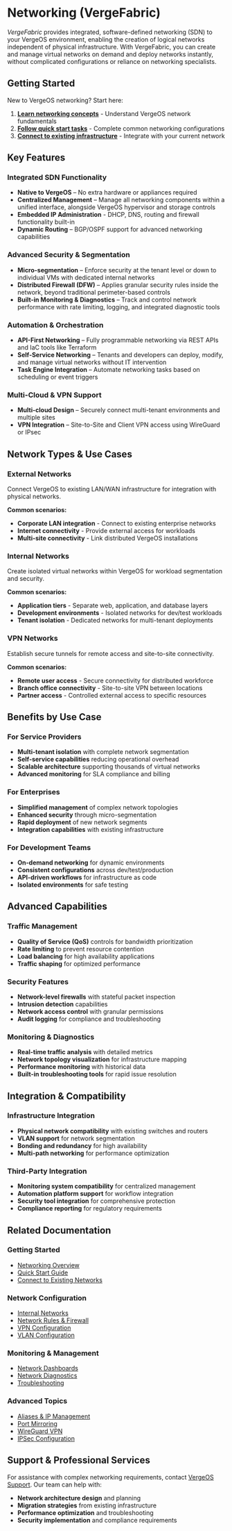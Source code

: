# Networking (VergeFabric)

*VergeFabric* provides integrated, software-defined networking (SDN) to your VergeOS environment, enabling the creation of logical networks independent of physical infrastructure. With VergeFabric, you can create and manage virtual networks on demand and deploy networks instantly, without complicated configurations or reliance on networking specialists.

## Getting Started

New to VergeOS networking? Start here:

1. **[Learn networking concepts](product-guide/networks/network-concepts/)** - Understand VergeOS network fundamentals
2. **[Follow quick start tasks](/product-guide/networks/network-quickstart)** - Complete common networking configurations
3. **[Connect to existing infrastructure](/product-guide/networks/connect-lan-wan)** - Integrate with your current network

## Key Features

### Integrated SDN Functionality

* **Native to VergeOS** – No extra hardware or appliances required
* **Centralized Management** – Manage all networking components within a unified interface, alongside VergeOS hypervisor and storage controls
* **Embedded IP Administration** - DHCP, DNS, routing and firewall functionality built-in
* **Dynamic Routing** – BGP/OSPF support for advanced networking capabilities

### Advanced Security & Segmentation
* **Micro-segmentation** – Enforce security at the tenant level or down to individual VMs with dedicated internal networks
* **Distributed Firewall (DFW)** – Applies granular security rules inside the network, beyond traditional perimeter-based controls
* **Built-in Monitoring & Diagnostics** – Track and control network performance with rate limiting, logging, and integrated diagnostic tools

### Automation & Orchestration

* **API-First Networking** – Fully programmable networking via REST APIs and IaC tools like Terraform
* **Self-Service Networking** – Tenants and developers can deploy, modify, and manage virtual networks without IT intervention
* **Task Engine Integration** – Automate networking tasks based on scheduling or event triggers

### Multi-Cloud & VPN Support
* **Multi-cloud Design** – Securely connect multi-tenant environments and multiple sites
* **VPN Integration** – Site-to-Site and Client VPN access using WireGuard or IPsec

## Network Types & Use Cases

### External Networks
Connect VergeOS to existing LAN/WAN infrastructure for integration with physical networks.

**Common scenarios:**

- **Corporate LAN integration** - Connect to existing enterprise networks
- **Internet connectivity** - Provide external access for workloads
- **Multi-site connectivity** - Link distributed VergeOS installations

### Internal Networks
Create isolated virtual networks within VergeOS for workload segmentation and security.

**Common scenarios:**

- **Application tiers** - Separate web, application, and database layers
- **Development environments** - Isolated networks for dev/test workloads
- **Tenant isolation** - Dedicated networks for multi-tenant deployments

### VPN Networks
Establish secure tunnels for remote access and site-to-site connectivity.

**Common scenarios:**

- **Remote user access** - Secure connectivity for distributed workforce
- **Branch office connectivity** - Site-to-site VPN between locations
- **Partner access** - Controlled external access to specific resources

## Benefits by Use Case

### For Service Providers

- **Multi-tenant isolation** with complete network segmentation
- **Self-service capabilities** reducing operational overhead
- **Scalable architecture** supporting thousands of virtual networks
- **Advanced monitoring** for SLA compliance and billing

### For Enterprises

- **Simplified management** of complex network topologies
- **Enhanced security** through micro-segmentation
- **Rapid deployment** of new network segments
- **Integration capabilities** with existing infrastructure

### For Development Teams

- **On-demand networking** for dynamic environments
- **Consistent configurations** across dev/test/production
- **API-driven workflows** for infrastructure as code
- **Isolated environments** for safe testing

## Advanced Capabilities

### Traffic Management

- **Quality of Service (QoS)** controls for bandwidth prioritization
- **Rate limiting** to prevent resource contention
- **Load balancing** for high availability applications
- **Traffic shaping** for optimized performance

### Security Features

- **Network-level firewalls** with stateful packet inspection
- **Intrusion detection** capabilities
- **Network access control** with granular permissions
- **Audit logging** for compliance and troubleshooting

### Monitoring & Diagnostics

- **Real-time traffic analysis** with detailed metrics
- **Network topology visualization** for infrastructure mapping
- **Performance monitoring** with historical data
- **Built-in troubleshooting tools** for rapid issue resolution

## Integration & Compatibility

### Infrastructure Integration

- **Physical network compatibility** with existing switches and routers
- **VLAN support** for network segmentation
- **Bonding and redundancy** for high availability
- **Multi-path networking** for performance optimization

### Third-Party Integration

- **Monitoring system compatibility** for centralized management
- **Automation platform support** for workflow integration
- **Security tool integration** for comprehensive protection
- **Compliance reporting** for regulatory requirements

## Related Documentation

### Getting Started

- [Networking Overview](/product-guide/networks/overview/)
- [Quick Start Guide](/product-guide/networks/network-quickstart)
- [Connect to Existing Networks](/product-guide/networks/connect-lan-wan)

### Network Configuration

- [Internal Networks](/product-guide/networks/internal-networks)
- [Network Rules & Firewall](/product-guide/networks/network-rules)
- [VPN Configuration](/product-guide/vpn/vpn-overview)
- [VLAN Configuration](/product-guide/networks/create-vlan)

### Monitoring & Management

- [Network Dashboards](/product-guide/networks/network-dashboards)
- [Network Diagnostics](/product-guide/networks/net-diagnostics)
- [Troubleshooting](/product-guide/networks/net-troubleshooting)

### Advanced Topics

- [Aliases & IP Management](/product-guide/networks/aliases)
- [Port Mirroring](/product-guide/networks/port-mirroring)
- [WireGuard VPN](/product-guide/vpn/wireguard-config)
- [IPSec Configuration](/product-guide/vpn/ipsec)

## Support & Professional Services

For assistance with complex networking requirements, contact [VergeOS Support](/support). Our team can help with:

- **Network architecture design** and planning
- **Migration strategies** from existing infrastructure
- **Performance optimization** and troubleshooting
- **Security implementation** and compliance requirements
